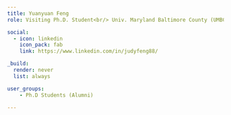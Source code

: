 ```yaml
---
title: Yuanyuan Feng
role: Visiting Ph.D. Student<br/> Univ. Maryland Baltimore County (UMBC)

social:
  - icon: linkedin
    icon_pack: fab
    link: https://www.linkedin.com/in/judyfeng88/

_build:
  render: never
  list: always

user_groups:
    - Ph.D Students (Alumni)

---
```

